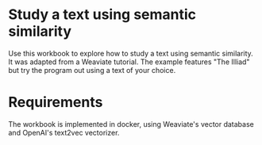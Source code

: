 # Study a text using semantic similarity
Use this workbook to explore how to study a text using semantic similarity. It was adapted from a Weaviate tutorial.
The example features "The Illiad" but try the program out using a text of your choice. 

# Requirements
The workbook is implemented in docker, using Weaviate's vector database and OpenAI's text2vec vectorizer. 

